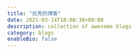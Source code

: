```yaml
---
title: "优秀的博客"
date: 2021-03-14T18:08:38+09:00
description: collection of awesome blogs
category: blogs
enableBio: false
---
```

